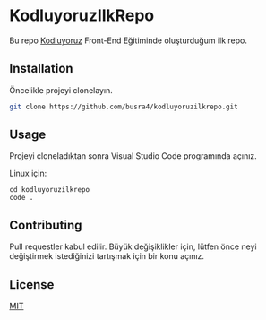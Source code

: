 # KodluyoruzIlkRepo

Bu repo [Kodluyoruz](https://www.kodluyoruz.org) Front-End Eğitiminde oluşturduğum ilk repo.



## Installation

Öncelikle projeyi clonelayın.

```bash
git clone https://github.com/busra4/kodluyoruzilkrepo.git
```

## Usage

Projeyi cloneladıktan sonra Visual Studio Code programında açınız.

Linux için:
```linux
cd kodluyoruzilkrepo
code .
```

## Contributing
Pull requestler kabul edilir. Büyük değişiklikler için, lütfen önce neyi değiştirmek istediğinizi tartışmak için bir konu açınız.


## License
[MIT](https://choosealicense.com/licenses/mit/)
